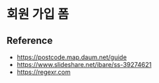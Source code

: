 # 회원 가입 폼

## Reference
* https://postcode.map.daum.net/guide
* https://www.slideshare.net/ibare/ss-39274621
* https://regexr.com

